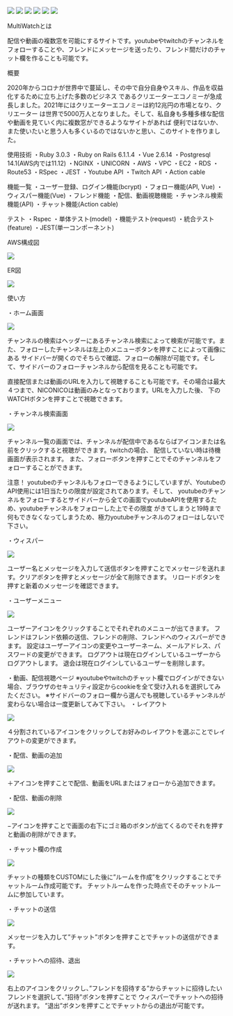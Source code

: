 ![](https://img.shields.io/badge/brew_3.3.15-blue) ![](https://img.shields.io/badge/rails-6.1.4.4-blue) ![](https://img.shields.io/badge/ruby-3.0.3-blue) ![](https://img.shields.io/badge/vue-2.6.14-blue) ![](https://img.shields.io/badge/tests-passing-green) ![](https://img.shields.io/badge/deploy-aws-blue)

MultiWatchとは

配信や動画の複数窓を可能にするサイトです。youtubeやtwitchのチャンネルをフォローすることや、フレンドにメッセージを送ったり、フレンド間だけのチャット欄を作ることも可能です。

概要

2020年からコロナが世界中で蔓延し、その中で自分自身やスキル、作品を収益化するために立ち上げた多数のビジネス
であるクリエーターエコノミーが急成長しました。2021年にはクリエーターエコノミーは約12兆円の市場となり、クリエーター
は世界で5000万人となりました。そして、私自身も多種多様な配信や動画を見ていく内に複数窓ができるようなサイトがあれば
便利ではないか、また使いたいと思う人も多くいるのではないかと思い、このサイトを作りました。

使用技術
  ・Ruby 3.0.3
  ・Ruby on Rails 6.1.1.4
  ・Vue 2.6.14
  ・Postgresql 14.1(AWS内では11.12)
  ・NGINX
  ・UNICORN
  ・AWS
    ・VPC
    ・EC2
    ・RDS
    ・Route53
  ・RSpec
  ・JEST
  ・Youtube API
  ・Twitch API
  ・Action cable

機能一覧
  ・ユーザー登録、ログイン機能(bcrypt)
  ・フォロー機能(API, Vue)
  ・ウィスパー機能(Vue)
  ・フレンド機能
  ・配信、動画視聴機能
  ・チャンネル検索機能(API)
  ・チャット機能(Action cable)

テスト
  ・Rspec
    ・単体テスト(model)
    ・機能テスト(request)
    ・統合テスト(feature)
  ・JEST(単一コンポーネント)

AWS構成図

  ![](/readme_images/multiwatch.drawio.png)

ER図

  ![](/readme_images/erd.png)

使い方

・ホーム画面

  ![](/readme_images/home.png)

チャンネルの検索はヘッダーにあるチャンネル検索によって検索が可能です。また、フォローしたチャンネルは左上のメニューボタンを押すことによって画像にある
サイドバーが開くのでそちらで確認、フォローの解除が可能です。そして、サイドバーのフォローチャンネルから配信を見ることも可能です。

直接配信または動画のURLを入力して視聴することも可能です。その場合は最大４つまで、NICONICOは動画のみとなっております。URLを入力した後、
下のWATCHボタンを押すことで視聴できます。


・チャンネル検索画面

  ![](/readme_images/channels.png)

チャンネル一覧の画面では、チャンネルが配信中であるならばアイコンまたは名前をクリックすると視聴ができます。twitchの場合、
配信していない時は待機画面が表示されます。
また、フォローボタンを押すことでそのチャンネルをフォローすることができます。

注意！ youtubeのチャンネルもフォローできるようにしていますが、YoutubeのAPI使用には1日当たりの限度が設定されてあります。そして、
youtubeのチャンネルをフォローするとサイドバーから全ての画面でyoutubeAPIを使用するため、youtubeチャンネルをフォローした上でその限度
がきてしまうと19時まで何もできなくなってしまうため、極力youtubeチャンネルのフォローはしないで下さい。

・ウィスパー

  ![](/readme_images/whisper.png)

ユーザー名とメッセージを入力して送信ボタンを押すことでメッセージを送れます。クリアボタンを押すとメッセージが全て削除できます。
リロードボタンを押すと新着のメッセージを確認できます。

・ユーザーメニュー

  ![](/readme_images/user_menu.png)

ユーザーアイコンをクリックすることでそれぞれのメニューが出てきます。
フレンドはフレンド依頼の送信、フレンドの削除、フレンドへのウィスパーができます。
設定はユーザーアイコンの変更やユーザーネーム、メールアドレス、パスワードの変更ができます。
ログアウトは現在ログインしているユーザーからログアウトします。
退会は現在ログインしているユーザーを削除します。

・動画、配信視聴ページ
  ※youtubeやtwitchのチャット欄でログインができない場合、ブラウザのセキュリティ設定からcookieを全て受け入れるを選択してみたください。
  ※サイドバーのフォロー欄から選んでも視聴しているチャンネルが変わらない場合は一度更新してみて下さい。
・レイアウト

  ![](/readme_images/layout.png)

４分割されているアイコンをクリックしてお好みのレイアウトを選ぶことでレイアウトの変更ができます。

・配信、動画の追加

  ![](/readme_images/add_video.png)

＋アイコンを押すことで配信、動画をURLまたはフォローから追加できます。

・配信、動画の削除

  ![](/readme_images/delete_video.png)

−アイコンを押すことで画面の右下にゴミ箱のボタンが出てくるのでそれを押すと動画の削除ができます。

・チャット欄の作成

  ![](/readme_images/create_chat_room.png)

チャットの種類をCUSTOMにした後に”ルームを作成”をクリックすることでチャットルーム作成可能です。
チャットルームを作った時点でそのチャットルームに参加しています。

・チャットの送信

  ![](/readme_images/chat.png)

メッセージを入力して”チャット”ボタンを押すことでチャットの送信ができます。

・チャットへの招待、退出

  ![](/readme_images/edit_chat.png)

右上のアイコンをクリックし、”フレンドを招待する”からチャットに招待したいフレンドを選択して、”招待”ボタンを押すことで
ウィスパーでチャットへの招待が送れます。
”退出”ボタンを押すことでチャットからの退出が可能です。
